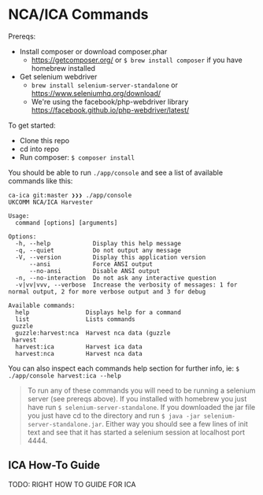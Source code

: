 # NCA/ICA Commands

Prereqs:

- Install composer or download composer.phar
    - https://getcomposer.org/ or `$ brew install composer` if you have homebrew installed
- Get selenium webdriver
    - `brew install selenium-server-standalone` or https://www.seleniumhq.org/download/
    - We're using the facebook/php-webdriver library https://facebook.github.io/php-webdriver/latest/

To get started:

- Clone this repo
- cd into repo
- Run composer: `$ composer install`

You should be able to run `./app/console` and see a list of available commands like this:

```
ca-ica git:master ❯❯❯ ./app/console
UKCOMM NCA/ICA Harvester

Usage:
  command [options] [arguments]

Options:
  -h, --help            Display this help message
  -q, --quiet           Do not output any message
  -V, --version         Display this application version
      --ansi            Force ANSI output
      --no-ansi         Disable ANSI output
  -n, --no-interaction  Do not ask any interactive question
  -v|vv|vvv, --verbose  Increase the verbosity of messages: 1 for normal output, 2 for more verbose output and 3 for debug

Available commands:
  help                Displays help for a command
  list                Lists commands
 guzzle
  guzzle:harvest:nca  Harvest nca data (guzzle
 harvest
  harvest:ica         Harvest ica data
  harvest:nca         Harvest nca data
```

You can also inspect each commands help section for further info, ie: `$ ./app/console harvest:ica --help`

> To run any of these commands you will need to be running a selenium server (see prereqs above). If you installed with homebrew you just have run `$ selenium-server-standalone`. If you downloaded the jar file you just have cd to the directory and run `$ java -jar selenium-server-standalone.jar`. Either way you should see a few lines of init text and see that it has started a selenium session at localhost port 4444.

## ICA How-To Guide

TODO: RIGHT HOW TO GUIDE FOR ICA